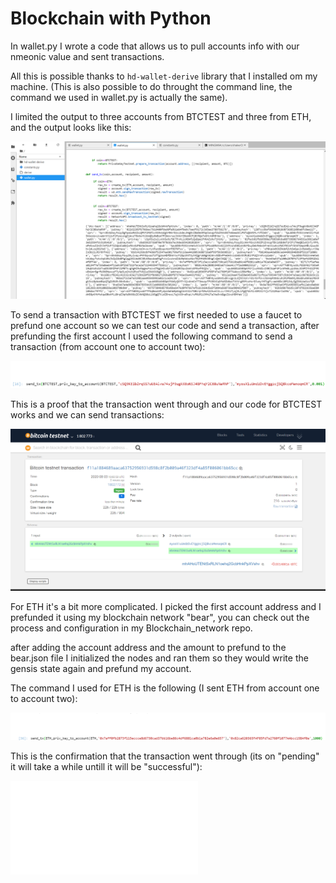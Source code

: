 # Blockchain with Python

In wallet.py I wrote a code that allows us to pull accounts info with our nmeonic value and sent transactions.

All this is possible thanks to `hd-wallet-derive` library that I installed om my machine. (This is also possible to do throught the command line, the command we used in wallet.py is actually the same).

I limited the output to three accounts from BTCTEST and three from ETH, and the output looks like this:

![json](img/json.png)

To send a transaction with BTCTEST we first needed to use a faucet to prefund one account so we can test our code and send a transaction, after prefunding the first account I used the following command to send a transaction (from account one to account two):

![btc](img/btctest.png)

This is a proof that the transaction went through and our code for BTCTEST works and we can send transactions:

![txbtc](img/btctx.png)


For ETH it's a bit more complicated. I picked the first account address and I prefunded it using my blockchain network "bear", you can check out the process and configuration in my Blockchain_network repo.

after adding the account address and the amount to prefund to the bear.json file I initialized the nodes and ran them so they would write the gensis state again and prefund my account.

The command I used for ETH is the following (I sent ETH from account one to account two):

![eth](img/eth.png)

This is the confirmation that the transaction went through (its on "pending" it will take a while untill it will be "successful"):

![txeth](img/ethtx.img)









